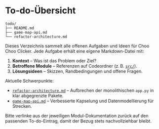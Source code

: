 # To-do-Übersicht

```text
todo/
├── README.md
├── game-map-api.md
└── refactor-architecture.md
```

Dieses Verzeichnis sammelt alle offenen Aufgaben und Ideen für Choo Choo Clicker. Jede Aufgabe erhält eine eigene Markdown-Datei mit:

1. **Kontext** – Was ist das Problem oder Ziel?
2. **Betroffene Module** – Referenzen auf Codeordner (z. B. [`src/`](../src/README.md)).
3. **Lösungsideen** – Skizzen, Randbedingungen und offene Fragen.

Aktuelle Schwerpunkte:
- [`refactor-architecture.md`](refactor-architecture.md) – Aufbrechen der monolithischen `app.py` in klar abgegrenzte Pakete.
- [`game-map-api.md`](game-map-api.md) – Verbesserte Kapselung und Datenmodellierung für Strecken.

Bitte verlinke aus der jeweiligen Modul-Dokumentation zurück auf den passenden To-do-Eintrag, damit der Bezug stets nachvollziehbar bleibt.
